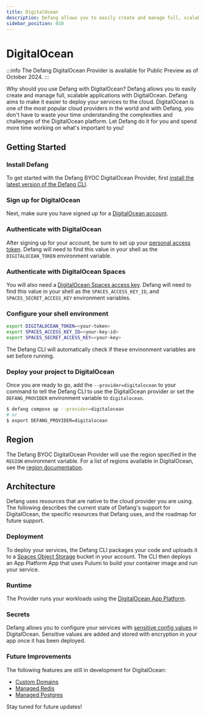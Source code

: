 ```yaml
---
title: DigitalOcean
description: Defang allows you to easily create and manage full, scalable applications with DigitalOcean.
sidebar_position: 010
---
```


# DigitalOcean

:::info
The Defang DigitalOcean Provider is available for Public Preview as of October 2024. 
:::

Why should you use Defang with DigitalOcean? Defang allows you to easily create and manage full, scalable applications with DigitalOcean. Defang aims to make it easier to deploy your services to the cloud. DigitalOcean is one of the most popular cloud providers in the world and with Defang, you don't have to waste your time understanding the complexities and challenges of the DigitalOcean platform. Let Defang do it for you and spend more time working on what's important to you!

## Getting Started

### Install Defang

To get started with the Defang BYOC DigitalOcean Provider, first [install the latest version of the Defang CLI](../getting-started#authenticate-with-defang).

### Sign up for DigitalOcean
Next, make sure you have signed up for a [DigitalOcean account](https://try.digitalocean.com/freetrialoffer/).

### Authenticate with DigitalOcean
After signing up for your account, be sure to set up your [personal access token](https://docs.digitalocean.com/reference/api/create-personal-access-token/). Defang will need to find this value in your shell as the `DIGITALOCEAN_TOKEN` environment variable.

### Authenticate with DigitalOcean Spaces
You will also need a [DigitalOcean Spaces access key](https://docs.digitalocean.com/products/spaces/how-to/manage-access/). Defang will need to find this value in your shell as the `SPACES_ACCESS_KEY_ID`, and `SPACES_SECRET_ACCESS_KEY` environment variables.

### Configure your shell environment

```bash
export DIGITALOCEAN_TOKEN=<your-token>
export SPACES_ACCESS_KEY_ID=<your-key-id>
export SPACES_SECRET_ACCESS_KEY=<your-key>
```

The Defang CLI will automatically check if these envinonment variables are set before running.

### Deploy your project to DigitalOcean

Once you are ready to go, add the `--provider=digitalocean` to your command to tell the Defang CLI to use the DigitalOcean provider or set the `DEFANG_PROVIDER` environment variable to `digitalocean`.
```bash
$ defang compose up --provider=digitalocean
# or
$ export DEFANG_PROVIDER=digitalocean
```

## Region

The Defang BYOC DigitalOcean Provider will use the region specified in the `REGION` environment variable. For a list of regions available in DigitalOcean, see the [region documentation](https://docs.digitalocean.com/platform/regional-availability/#app-platform-availability).

## Architecture

Defang uses resources that are native to the cloud provider you are using. The following describes the current state of Defang's support for DigitalOcean, the specific resources that Defang uses, and the roadmap for future support.

### Deployment

To deploy your services, the Defang CLI packages your code and uploads it to a [Spaces Object Storage](https://www.digitalocean.com/products/spaces) bucket in your account. The CLI then deploys an App Platform App that uses Pulumi to build your container image and run your service.

### Runtime

The Provider runs your workloads using the [DigitalOcean App Platform](https://docs.digitalocean.com/products/app-platform/).

### Secrets

Defang allows you to configure your services with [sensitive config values](https://docs.digitalocean.com/products/app-platform/how-to/use-environment-variables/) in DigitalOcean. Sensitive values are added and stored with encryption in your app once it has been deployed.

### Future Improvements

The following features are still in development for DigitalOcean:
- [Custom Domains](/docs/concepts//domains.mdx)
- [Managed Redis](/docs/concepts//managed-storage/managed-redis.md)
- [Managed Postgres](/docs/concepts/managed-storage/managed-postgres.md)

Stay tuned for future updates!
